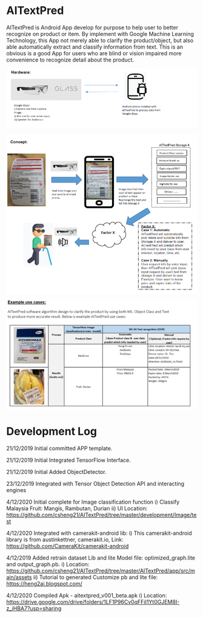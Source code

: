 # AITextPred
AITextPred is Android App develop for purpose to help user to better recognize on product or item.  By implement with Google Machine Learning Technology, this App not merely able to clarify the product/object, but also able automatically extract and classify information from text. This is an obvious is a good App for users who are blind or vision impaired more convenience to recognize detail about the product.

![Hardware](https://github.com/csheng21/AITextPred/blob/master/1_Hardware_Image.PNG)

![Concept](https://github.com/csheng21/AITextPred/blob/master/2_Concept_Image.PNG)

![UseCase](https://github.com/csheng21/AITextPred/blob/master/3_usecase_Image_edit.PNG)

# Development Log
21/12/2019  Initial committed APP template.

21/12/2019  Initial Integrated TensorFlow Interface.

21/12/2019  Initial Added ObjectDetector.

23/12/2019 Integrated with Tensor Object Detection API and interacting engines

4/12/2020 Initial complete for Image classification function
             i) Classify Malaysia Fruit: Mangis, Rambutan, Durian 
             ii) UI Location: https://github.com/csheng21/AITextPred/tree/master/development/Image/test
             
4/12/2020  Integrated with camerakit-android lib:
              i) This camerakit-android library is from austinkettner, camerakit.io, Link: https://github.com/CameraKit/camerakit-android
              
4/12/2019 Added retrain dataset Lib and lite Model file: optimized_graph.lite and  output_graph.pb.
           i) Location: https://github.com/csheng21/AITextPred/tree/master/AITextPred/app/src/main/assets
           ii) Tutorial to generated Customize pb and lite file: https://heng2ai.blogspot.com/
           
4/12/2020  Compiled Apk - aitextpred_v001_beta.apk
             i) Location: https://drive.google.com/drive/folders/1LF1P96Cv0qFFiI1Yt0GJEM8I-z_iHBA7?usp=sharing 
 
